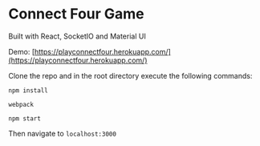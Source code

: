 # Connect Four Game

Built with React, SocketIO and Material UI

Demo: [https://playconnectfour.herokuapp.com/](https://playconnectfour.herokuapp.com/)

Clone the repo and in the root directory execute the following commands:

`npm install`

`webpack`

`npm start`

Then navigate to `localhost:3000`